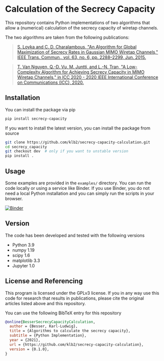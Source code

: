 # Calculation of the Secrecy Capacity

This repository contains Python implementations of two algorithms that allow a
(numerical) calculation of the secrecy capacity of wiretap channels.

The two algorithms are taken from the following publications:
> [S. Loyka and C. D. Charalambous, "An Algorithm for Global Maximization of
> Secrecy Rates in Gaussian MIMO Wiretap Channels," IEEE Trans. Commun., vol.
> 63, no. 6, pp. 2288–2299, Jun.
> 2015.](https://doi.org/10.1109/TCOMM.2015.2424235)

> [T. Van Nguyen, Q.-D. Vu, M. Juntti, and L.-N. Tran, "A Low-Complexity
> Algorithm for Achieving Secrecy Capacity in MIMO Wiretap Channels," in ICC
> 2020 - 2020 IEEE International Conference on Communications (ICC),
> 2020.](https://doi.org/10.1109/ICC40277.2020.9149178)



## Installation
You can install the package via pip
```bash
pip install secrecy-capacity
```

If you want to install the latest version, you can install the
package from source
```bash
git clone https://github.com/klb2/secrecy-capacity-calculation.git
cd secrecy_capacity
git checkout dev  # only if you want to unstable version
pip install .
```


## Usage
Some examples are provided in the `examples/` directory.
You can run the code locally or using a service like Binder. If you use Binder,
you do not need a local Python installation and you can simply run the scripts
in your browser.

[![Binder](https://mybinder.org/badge_logo.svg)](https://mybinder.org/v2/gh/klb2/secrecy-capacity-calculation/HEAD?labpath=examples%2FSecrecy%20Capacity.ipynb)


## Version
The code has been developed and tested with the following versions

- Python 3.9
- numpy 1.19
- scipy 1.6
- matplotlib 3.3
- Jupyter 1.0



## License and Referencing
This program is licensed under the GPLv3 license. If you in any way use this
code for research that results in publications, please cite the original
articles listed above and this repository.

You can use the following BibTeX entry for this repository
```bibtex
@online{BesserSecrecyCapacityCalculation,
  author = {Besser, Karl-Ludwig},
  title = {Algorithms to calculate the secrecy capacity},
  subtitle = {Python Implementation},
  year = {2021},
  url = {https://github.com/klb2/secrecy-capacity-calculation},
  version = {0.1.0},
}
```
